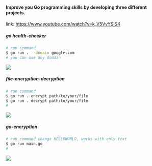 #### Improve you Go programming skills by developing three different projects.

link: https://www.youtube.com/watch?v=k_V5VvYSlS4

##### go health-checker

```bash
# run command
$ go run . --domain google.com
# you can use any domain
```

![](go-healthcheck.png)

##### file-encryption-decryption

```bash
# run command
$ go run . encrypt path/to/your/file
$ go run . decrypt path/to/your/file
#
```

![](file-encryption-decryption.png)

##### go-encryption

```bash
# run command change HELLOWORLD, works with only text
$ go run main.go
#
```

![](data-encryption-with-go.png)